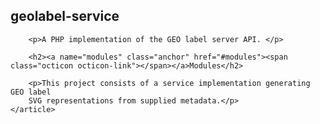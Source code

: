 <div id="readme" class="blob instapaper_body">
	<article class="markdown-body entry-content" itemprop="mainContentOfPage">
		<h1><a name="geolabel-service" class="anchor" href="#geolabel-service"><span class="octicon octicon-link"></span></a>geolabel-service</h1>

		<p>A PHP implementation of the GEO label server API. </p>

		<h2><a name="modules" class="anchor" href="#modules"><span class="octicon octicon-link"></span></a>Modules</h2>

		<p>This project consists of a service implementation generating GEO label 
		SVG representations from supplied metadata.</p>
	</article>
</div>